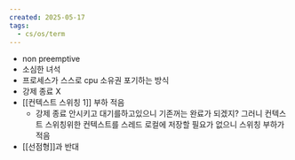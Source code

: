 ```yaml
---
created: 2025-05-17
tags:
  - cs/os/term
---
```

- non preemptive
- 소심한 녀석
- 프로세스가 스스로 cpu 소유권 포기하는 방식
- 강제 종료 X
- [[컨텍스트 스위칭 1]] 부하 적음
	- 강제 종료 안시키고 대기를하고있으니 기존꺼는 완료가 되겠지? 그러니 컨텍스트 스위칭위한 컨텍스트를 스레드 로컬에 저장할 필요가 없으니 스위칭 부하가 적음
- [[선점형]]과 반대